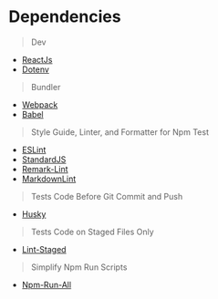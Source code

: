 # Dependencies

> Dev

* [ReactJs](https://reactjs.org/)
* [Dotenv](https://www.npmjs.com/package/dotenv)

> Bundler

* [Webpack](https://webpack.js.org/)
* [Babel](https://babeljs.io/)

> Style Guide, Linter, and Formatter for Npm Test

* [ESLint](https://eslint.org/)
* [StandardJS](https://standardjs.com/)
* [Remark-Lint](https://www.npmjs.com/package/remark-lint)
* [MarkdownLint](https://marketplace.visualstudio.com/items?itemName=DavidAnson.vscode-markdownlint)

> Tests Code Before Git Commit and Push

* [Husky](https://www.npmjs.com/package/husky)

> Tests Code on Staged Files Only

* [Lint-Staged](https://www.npmjs.com/package/lint-staged)

> Simplify Npm Run Scripts

* [Npm-Run-All](https://www.npmjs.com/package/npm-run-all)
